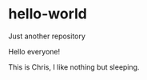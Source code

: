 # hello-world
Just another repository

Hello everyone!

This is Chris, I like nothing but sleeping.
